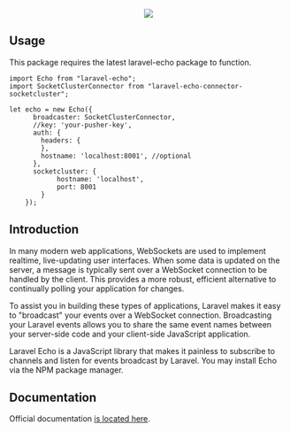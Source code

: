 <p align="center"><img src="https://laravel.com/assets/img/components/logo-echo.svg"></p>

## Usage

This package requires the latest laravel-echo package to function.

    import Echo from "laravel-echo";
    import SocketClusterConnector from "laravel-echo-connector-socketcluster";
    
    let echo = new Echo({
          broadcaster: SocketClusterConnector,
          //key: 'your-pusher-key',
          auth: {
            headers: {
            },
            hostname: 'localhost:8001', //optional
          },
          socketcluster: {
                hostname: 'localhost',
                port: 8001
            }
        });

## Introduction


In many modern web applications, WebSockets are used to implement realtime, live-updating user interfaces. When some data is updated on the server, a message is typically sent over a WebSocket connection to be handled by the client. This provides a more robust, efficient alternative to continually polling your application for changes.

To assist you in building these types of applications, Laravel makes it easy to "broadcast" your events over a WebSocket connection. Broadcasting your Laravel events allows you to share the same event names between your server-side code and your client-side JavaScript application.

Laravel Echo is a JavaScript library that makes it painless to subscribe to channels and listen for events broadcast by Laravel. You may install Echo via the NPM package manager.

## Documentation

Official documentation [is located here](https://laravel.com/docs/broadcasting).

